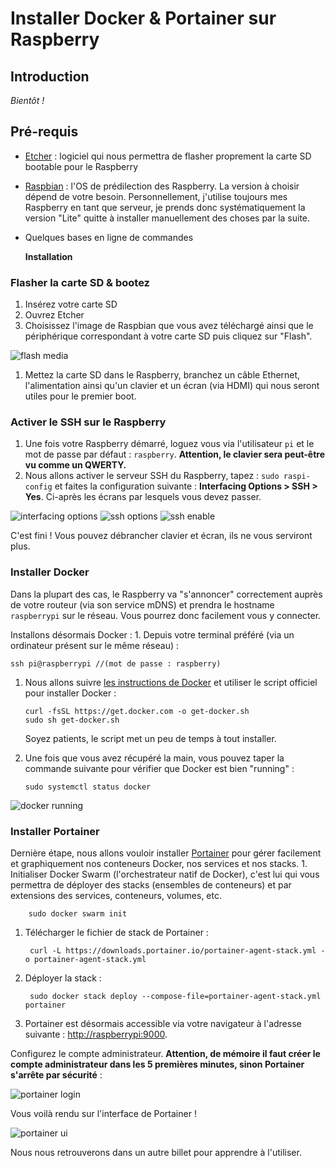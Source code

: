 # Installer Docker & Portainer sur Raspberry

## Introduction

_Bientôt !_

## Pré-requis

* [Etcher](https://www.balena.io/etcher/) : logiciel qui nous permettra de flasher proprement la carte SD bootable pour le Raspberry
* [Raspbian](https://www.raspberrypi.org/downloads/raspbian/) : l'OS de prédilection des Raspberry. La version à choisir dépend de votre besoin. Personnellement, j'utilise toujours mes Raspberry en tant que serveur, je prends donc systématiquement la version "Lite" quitte à installer manuellement des choses par la suite.
* Quelques bases en ligne de commandes

  **Installation**

### Flasher la carte SD & bootez

1. Insérez votre carte SD
2. Ouvrez Etcher
3. Choisissez l'image de Raspbian que vous avez téléchargé ainsi que le périphérique correspondant à votre carte SD puis cliquez sur "Flash".

![flash media](../../.gitbook/assets/flash_media.png)

1. Mettez la carte SD dans le Raspberry, branchez un câble Ethernet, l'alimentation ainsi qu'un clavier et un écran \(via HDMI\) qui nous seront utiles pour le premier boot.

### Activer le SSH sur le Raspberry

1. Une fois votre Raspberry démarré, loguez vous via l'utilisateur `pi` et le mot de passe par défaut : `raspberry`. **Attention, le clavier sera peut-être vu comme un QWERTY.**
2. Nous allons activer le serveur SSH du Raspberry, tapez : `sudo raspi-config` et faites la configuration suivante : **Interfacing Options &gt; SSH &gt; Yes**. Ci-après les écrans par lesquels vous devez passer.

![interfacing options](../../.gitbook/assets/interfacing_options.png) ![ssh options](../../.gitbook/assets/ssh_options.png) ![ssh enable](../../.gitbook/assets/enable_ssh.png)

C'est fini ! Vous pouvez débrancher clavier et écran, ils ne vous serviront plus.

### Installer Docker

Dans la plupart des cas, le Raspberry va "s'annoncer" correctement auprès de votre routeur \(via son service mDNS\) et prendra le hostname `raspberrypi` sur le réseau. Vous pourrez donc facilement vous y connecter.

Installons désormais Docker : 1. Depuis votre terminal préféré \(via un ordinateur présent sur le même réseau\) :

```text
ssh pi@raspberrypi //(mot de passe : raspberry)
```

1. Nous allons suivre [les instructions de Docker](https://docs.docker.com/install/linux/docker-ce/debian/#install-using-the-convenience-script) et utiliser le script officiel pour installer Docker :

   ```text
   curl -fsSL https://get.docker.com -o get-docker.sh
   sudo sh get-docker.sh
   ```

   Soyez patients, le script met un peu de temps à tout installer.

2. Une fois que vous avez récupéré la main, vous pouvez taper la commande suivante pour vérifier que Docker est bien "running" :

   ```text
   sudo systemctl status docker
   ```

![docker running](../../.gitbook/assets/docker_running.png)

### Installer Portainer

Dernière étape, nous allons vouloir installer [Portainer](http://portainer.io) pour gérer facilement et graphiquement nos conteneurs Docker, nos services et nos stacks. 1. Initialiser Docker Swarm \(l'orchestrateur natif de Docker\), c'est lui qui vous permettra de déployer des stacks \(ensembles de conteneurs\) et par extensions des services, conteneurs, volumes, etc.

```text
    sudo docker swarm init
```

1. Télécharger le fichier de stack de Portainer :

   ```text
    curl -L https://downloads.portainer.io/portainer-agent-stack.yml -o portainer-agent-stack.yml
   ```

2. Déployer la stack :

   ```text
    sudo docker stack deploy --compose-file=portainer-agent-stack.yml portainer
   ```

3. Portainer est désormais accessible via votre navigateur à l'adresse suivante : [http://raspberrypi:9000](http://raspberrypi:9000).

Configurez le compte administrateur. **Attention, de mémoire il faut créer le compte administrateur dans les 5 premières minutes, sinon Portainer s'arrête par sécurité** :

![portainer login](../../.gitbook/assets/portainer_login.png)

Vous voilà rendu sur l'interface de Portainer !

![portainer ui](../../.gitbook/assets/portainer_ui.png)

Nous nous retrouverons dans un autre billet pour apprendre à l'utiliser. 

